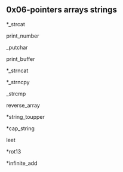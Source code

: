 ## 0x06-pointers arrays strings

 *_strcat

 print_number

 _putchar

 print_buffer

 *_strncat

 *_strncpy

 _strcmp

reverse_array

*string_toupper

 *cap_string

leet

*rot13

*infinite_add
